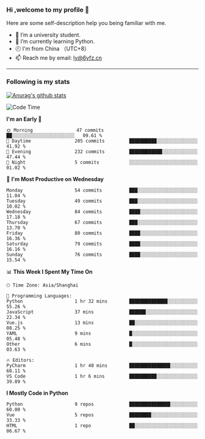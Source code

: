 ### Hi ,welcome to my profile 👋
Here are some self-description help you being familiar with me.
<!--
**liuyunfz/liuyunfz** is a ✨ _special_ ✨ repository because its `README.md` (this file) appears on your GitHub profile.
- 👯 I’m looking to collaborate on ...
- 🤔 I’m looking for help with ...
Here are some ideas to get you started:
-->
- 🏫 I’m a university student.
- 💪 I’m currently learning Python.
- 🕗 I'm from China （UTC+8）
- 📫 Reach me by email: [ly@6yfz.cn](mailto:ly@6yfz.cn)
  
---
### Following is my stats
  
[![Anurag's github stats](https://github-readme-stats.vercel.app/api?username=liuyunfz)](https://github.com/anuraghazra/github-readme-stats)
  
<!--START_SECTION:waka-->
![Code Time](http://img.shields.io/badge/Code%20Time-328%20hrs%2054%20mins-blue)

**I'm an Early 🐤** 

```text
🌞 Morning                47 commits          ██░░░░░░░░░░░░░░░░░░░░░░░   09.61 % 
🌆 Daytime                205 commits         ██████████░░░░░░░░░░░░░░░   41.92 % 
🌃 Evening                232 commits         ████████████░░░░░░░░░░░░░   47.44 % 
🌙 Night                  5 commits           ░░░░░░░░░░░░░░░░░░░░░░░░░   01.02 % 
```
📅 **I'm Most Productive on Wednesday** 

```text
Monday                   54 commits          ███░░░░░░░░░░░░░░░░░░░░░░   11.04 % 
Tuesday                  49 commits          ███░░░░░░░░░░░░░░░░░░░░░░   10.02 % 
Wednesday                84 commits          ████░░░░░░░░░░░░░░░░░░░░░   17.18 % 
Thursday                 67 commits          ███░░░░░░░░░░░░░░░░░░░░░░   13.70 % 
Friday                   80 commits          ████░░░░░░░░░░░░░░░░░░░░░   16.36 % 
Saturday                 79 commits          ████░░░░░░░░░░░░░░░░░░░░░   16.16 % 
Sunday                   76 commits          ████░░░░░░░░░░░░░░░░░░░░░   15.54 % 
```


📊 **This Week I Spent My Time On** 

```text
🕑︎ Time Zone: Asia/Shanghai

💬 Programming Languages: 
Python                   1 hr 32 mins        ██████████████░░░░░░░░░░░   55.26 % 
JavaScript               37 mins             ██████░░░░░░░░░░░░░░░░░░░   22.34 % 
Vue.js                   13 mins             ██░░░░░░░░░░░░░░░░░░░░░░░   08.25 % 
YAML                     9 mins              █░░░░░░░░░░░░░░░░░░░░░░░░   05.48 % 
Other                    6 mins              █░░░░░░░░░░░░░░░░░░░░░░░░   03.63 % 

🔥 Editors: 
PyCharm                  1 hr 40 mins        ███████████████░░░░░░░░░░   60.11 % 
VS Code                  1 hr 6 mins         ██████████░░░░░░░░░░░░░░░   39.89 % 
```

**I Mostly Code in Python** 

```text
Python                   9 repos             ███████████████░░░░░░░░░░   60.00 % 
Vue                      5 repos             ████████░░░░░░░░░░░░░░░░░   33.33 % 
HTML                     1 repo              ██░░░░░░░░░░░░░░░░░░░░░░░   06.67 % 
```




<!--END_SECTION:waka-->
